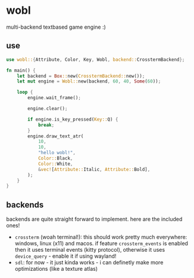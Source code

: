 # wobl

multi-backend textbased game engine :)

## use

```rust
use wobl::{Attribute, Color, Key, Wobl, backend::CrosstermBackend};

fn main() {
    let backend = Box::new(CrosstermBackend::new());
    let mut engine = Wobl::new(backend, 60, 40, Some(60));

    loop {
        engine.wait_frame();

        engine.clear();

        if engine.is_key_pressed(Key::Q) {
            break;
        }
        engine.draw_text_atr(
            10,
            10,
            "hello wobl!",
            Color::Black,
            Color::White,
            &vec![Attribute::Italic, Attribute::Bold],
        );
    }
}
```

## backends

backends are quite straight forward to implement. here are the included ones!

- `crossterm` (woah terminal!): this should work pretty much everywhere: windows, linux (x11) and macos. if feature `crossterm_events` is enabled then it uses terminal events (kitty protocol), otherwise it uses `device_query` - enable it if using wayland!
- `sdl`: for now - it just kinda works - i can definetly make more optimizations (like a texture atlas)





